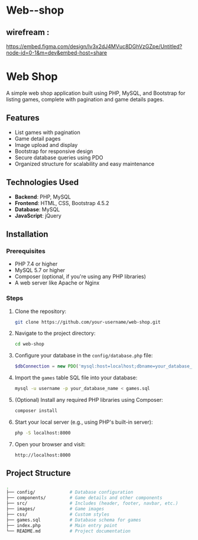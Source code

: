 # Web--shop


## wirefream : 
https://embed.figma.com/design/Iv3x2dJ4MVuc8DGhVzGZpe/Untitled?node-id=0-1&m=dev&embed-host=share

# Web Shop

A simple web shop application built using PHP, MySQL, and Bootstrap for listing games, complete with pagination and game details pages.

## Features

- List games with pagination
- Game detail pages
- Image upload and display
- Bootstrap for responsive design
- Secure database queries using PDO
- Organized structure for scalability and easy maintenance

## Technologies Used

- **Backend**: PHP, MySQL
- **Frontend**: HTML, CSS, Bootstrap 4.5.2
- **Database**: MySQL
- **JavaScript**: jQuery

## Installation

### Prerequisites

- PHP 7.4 or higher
- MySQL 5.7 or higher
- Composer (optional, if you're using any PHP libraries)
- A web server like Apache or Nginx

### Steps

1. Clone the repository:
    ```bash
    git clone https://github.com/your-username/web-shop.git
    ```

2. Navigate to the project directory:
    ```bash
    cd web-shop
    ```

3. Configure your database in the `config/database.php` file:
    ```php
    $dbConnection = new PDO('mysql:host=localhost;dbname=your_database_name', 'username', 'password');
    ```

4. Import the `games` table SQL file into your database:
    ```bash
    mysql -u username -p your_database_name < games.sql
    ```

5. (Optional) Install any required PHP libraries using Composer:
    ```bash
    composer install
    ```

6. Start your local server (e.g., using PHP's built-in server):
    ```bash
    php -S localhost:8000
    ```

7. Open your browser and visit:
    ```
    http://localhost:8000
    ```

## Project Structure

```bash
.
├── config/             # Database configuration
├── components/         # Game details and other components
├── src/                # Includes (header, footer, navbar, etc.)
├── images/             # Game images
├── css/                # Custom styles
├── games.sql           # Database schema for games
├── index.php           # Main entry point
└── README.md           # Project documentation

